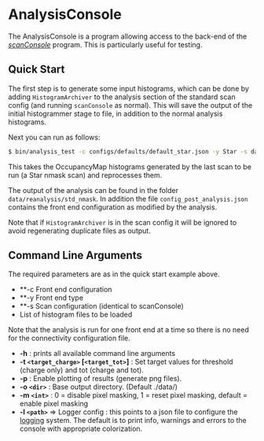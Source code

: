 # AnalysisConsole

The AnalysisConsole is a program allowing access to the back-end of the
[*scanConsole*](scanconsole.md) program. This is particularly useful for
testing.

## Quick Start

The first step is to generate some input histograms, which can be done
by adding `HistogramArchiver` to the analysis section of the standard
scan config (and running `scanConsole` as normal). This will save the output
of the initial histogrammer stage to file, in addition to the normal analysis
histograms.

Next you can run as follows:

```bash
$ bin/analysis_test -c configs/defaults/default_star.json -y Star -s data/last_scan/std_nmask.json data/last_scan/JohnDoe_OccupancyMap_*.json
```

This takes the OccupancyMap histograms generated by the last scan to be
run (a Star nmask scan) and reprocesses them.

The output of the analysis can be found in the folder
`data/reanalysis/std_nmask`. In addition the file `config_post_analysis.json`
contains the front end configuration as modified by the analysis.

Note that if `HistogramArchiver` is in the scan config it will be ignored
to avoid regenerating duplicate files as output.

## Command Line Arguments

The required parameters are as in the quick start example above.

- **-c Front end configuration
- **-y Front end type
- **-s Scan configuration (identical to scanConsole)
- List of histogram files to be loaded

Note that the analysis is run for one front end at a time so there is no
need for the connectivity configuration file.

- **-h** : prints all available command line arguments
- **-t  ``<target_charge>`` [``<target_tot>``]** : Set target values for threshold (charge only) and tot (charge and tot).
- **-p** : Enable plotting of results (generate png files).
- **-o ``<dir>``** : Base output directory. (Default ./data/)
- **-m ``<int>``** : 0 = disable pixel masking, 1 = reset pixel masking, default = enable pixel masking
- **-l ``<path>``** => Logger config : this points to a json file to configure the [logging](logging.json) system. The default is to print info, warnings and errors to the console with appropriate colorization.
